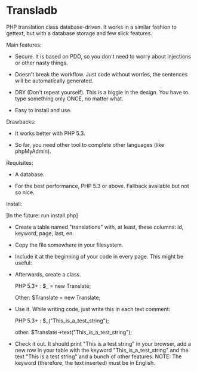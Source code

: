 Transladb
=========

PHP translation class database-driven. It works in a similar fashion to gettext, but with a database storage and few slick features.

Main features:
- Secure. It is based on PDO, so you don't need to worry about injections or other nasty things.

- Doesn't break the workflow. Just code without worries, the sentences will be automatically generated.

- DRY (Don't repeat yourself). This is a biggie in the design. You have to type something only ONCE, no matter what.

- Easy to install and use.


Drawbacks:
- It works better with PHP 5.3.

- So far, you need other tool to complete other languages (like phpMyAdmin).

Requisites:
- A database.

- For the best performance, PHP 5.3 or above. Fallback available but not so nice.

Install:

[In the future: run install.php]

- Create a table named "translations" with, at least, these columns: id, keyword, page, last, en.

- Copy the file somewhere in your filesystem.

- Include it at the beginning of your code in every page. This might be useful: <link will go here>

- Afterwards, create a class.

  PHP 5.3+ : $_ = new Translate;

  Other: $Translate = new Translate;

- Use it. While writing code, just write this in each text comment:

  PHP 5.3+ : $_("This_is_a_test_string");

  other: $Translate->text("This_is_a_test_string");

- Check it out. It should print "This is a test string" in your browser, add a new row in your table with the keyword "This_is_a_test_string" and the text "This is a test string" and a bunch of other features.
NOTE: The keyword (therefore, the text inserted) must be in English.